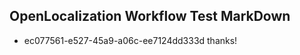 ## OpenLocalization Workflow Test MarkDown
* ec077561-e527-45a9-a06c-ee7124dd333d 
thanks!<!--HONumber=Jan16_HO4-->